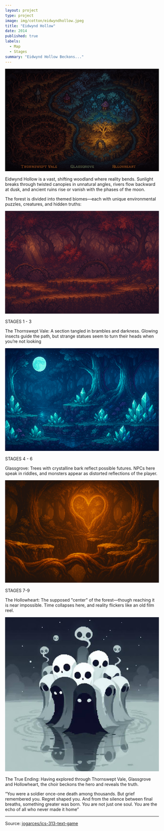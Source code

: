 ```yaml
---
layout: project
type: project
image: img/cotton/eidwyndhollow.jpeg
title: "Eidwynd Hollow"
date: 2014
published: true
labels:
  - Map
  - Stages
summary: "Eidwynd Hollow Beckons..."
---
```


<img class="img-fluid" src="../img/cotton/eidwyndhollow.jpeg">

Eidwynd Hollow is a vast, shifting woodland where reality bends. Sunlight breaks through twisted canopies in unnatural angles, rivers flow backward at dusk, and ancient ruins rise or vanish with the phases of the moon. 

The forest is divided into themed biomes—each with unique environmental puzzles, creatures, and hidden truths:

<img class="img-fluid" src="../img/cotton/thornsweptvale.jpeg">

STAGES 1 - 3

The Thornswept Vale: A section tangled in brambles and darkness. Glowing insects guide the path, but strange statues seem to turn their heads when you’re not looking


<img class="img-fluid" src="../img/cotton/glassgrove.jpeg">

STAGES 4 - 6

Glassgrove: Trees with crystalline bark reflect possible futures. NPCs here speak in riddles, and monsters appear as distorted reflections of the player.


<img class="img-fluid" src="../img/cotton/hollowheart.jpeg">

STAGES 7-9

The Hollowheart: The supposed "center" of the forest—though reaching it is near impossible. Time collapses here, and reality flickers like an old film reel.


<img class="img-fluid" src="../img/cotton/ghosts.jpeg">

The True Ending:
Having explored through Thornswept Vale, Glassgrove and Hollowheart, the choir beckons the hero and reveals the truth. 

“You were a soldier once-one death among thousands. But grief remembered you. Regret shaped you. And from the silence between final breaths, something greater was born. You are not just one soul. You are the echo of all who never made it home”   


<hr>

Source: <a href="https://github.com/jogarces/ics-313-text-game"><i class="large github icon "></i>jogarces/ics-313-text-game</a>
